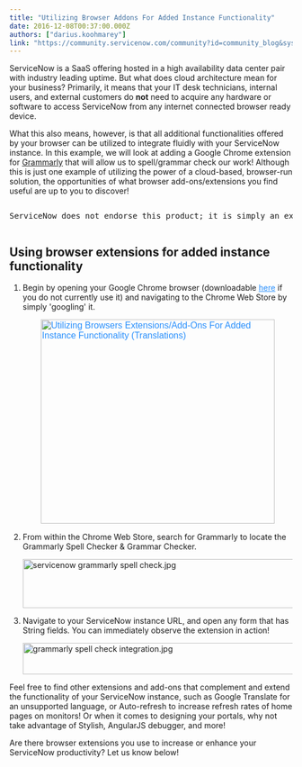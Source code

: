 ```yaml
---
title: "Utilizing Browser Addons For Added Instance Functionality"
date: 2016-12-08T00:37:00.000Z
authors: ["darius.koohmarey"]
link: "https://community.servicenow.com/community?id=community_blog&sys_id=473deae5dbd0dbc01dcaf3231f9619ec"
---
```

<p>ServiceNow is a SaaS offering hosted in a high availability data center pair with industry leading uptime. But what does cloud architecture mean for your business? Primarily, it means that your IT desk technicians, internal users, and external customers do <strong>not</strong> need to acquire any hardware or software to access ServiceNow from any internet connected browser ready device.</p><p></p><p>What this also means, however, is that all additional functionalities offered by your browser can be utilized to integrate fluidly with your ServiceNow instance. In this example, we will look at adding a Google Chrome extension for <a title="ww.grammarly.com/" href="https://www.grammarly.com/">Grammarly</a> that will allow us to spell/grammar check our work! Although this is just one example of utilizing the power of a cloud-based, browser-run solution, the opportunities of what browser add-ons/extensions you find useful are up to you to discover!</p><pre __default_attr="danger" __jive_macro_name="alert" alert="danger" class="jive_text_macro jive_macro_alert" data-renderedposition="149_8_1177_43"><p>ServiceNow does not endorse this product; it is simply an example to illustrate the concept.</p></pre><h2>Using browser extensions for added instance functionality</h2><ol><li><p>Begin by opening your Google Chrome browser (downloadable <a title="upport.google.com/chrome/answer/95346?hl=en" href="https://support.google.com/chrome/answer/95346?hl=en" style="color: #278efc; background: transparent;">here</a> if you do not currently use it) and navigating to the Chrome Web Store by simply 'googling' it.</p><p><a href="https://express.servicenow.com/support/wp-content/uploads/2014/11/1chromewebstore.jpg" style="color: #278efc; font-family: 'Source Sans Pro', Helvetica, Arial, sans-serif; font-size: 16px; background: #ffffff;"><img alt="Utilizing Browsers Extensions/Add-Ons For Added Instance Functionality (Translations)" class="jive-image aligncenter wp-image-1271 size-full" height="363" src="https://express.servicenow.com/support/wp-content/uploads/2014/11/1chromewebstore.jpg" style="border-color: #cccccc; margin: 5px auto 15px; display: block;" width="416"/></a></p></li><li><p>From within the Chrome Web Store, search for Grammarly to locate the Grammarly Spell Checker &amp; Grammar Checker.</p><p><img   alt="servicenow grammarly spell check.jpg" class="image-2 jive-image" src="ca8cdc42db985304b322f4621f961961.iix" style="width: 620px; height: 87px; display: block; margin-left: auto; margin-right: auto;"/></p></li><li><p>Navigate to your ServiceNow instance URL, and open any form that has String fields. You can immediately observe the extension in action!</p><p><img   alt="grammarly spell check integration.jpg" class="image-3 jive-image" src="993d3375dbd45fc068c1fb651f9619ef.iix" style="width: 620px; height: 56px; display: block; margin-left: auto; margin-right: auto;"/></p></li></ol><p></p><p>Feel free to find other extensions and add-ons that complement and extend the functionality of your ServiceNow instance, such as Google Translate for an unsupported language, or Auto-refresh to increase refresh rates of home pages on monitors! Or when it comes to designing your portals, why not take advantage of Stylish, AngularJS debugger, and more!</p><p></p><p>Are there browser extensions you use to increase or enhance your ServiceNow productivity? Let us know below!</p>